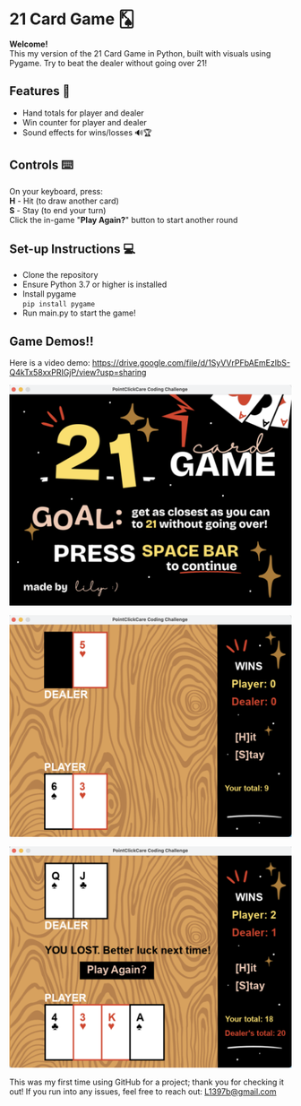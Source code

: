 # 21 Card Game 🂮

**Welcome!**    
This my version of the 21 Card Game in Python, built with visuals using Pygame.
Try to beat the dealer without going over 21!

## Features 🎉
- Hand totals for player and dealer
- Win counter for player and dealer
- Sound effects for wins/losses 🔊🏆

## Controls ⌨️
On your keyboard, press:  
**H** - Hit (to draw another card)  
**S** - Stay (to end your turn)  
Click the in-game "**Play Again?**" button to start another round   

## Set-up Instructions 💻
- Clone the repository  
- Ensure Python 3.7 or higher is installed   
- Install pygame  
`pip install pygame`  
- Run main.py to start the game!  

## Game Demos!! 
Here is a video demo: https://drive.google.com/file/d/1SyVVrPFbAEmEzlbS-Q4kTx58xxPRIGjP/view?usp=sharing

![titlepage](assets/demoScreenShots/demoImg1.png)

![gameplay](assets/demoScreenShots/demoImg2.png)

![results](assets/demoScreenShots/demoImg3.png)

This was my first time using GitHub for a project; thank you for checking it out!
If you run into any issues, feel free to reach out: L1397b@gmail.com
